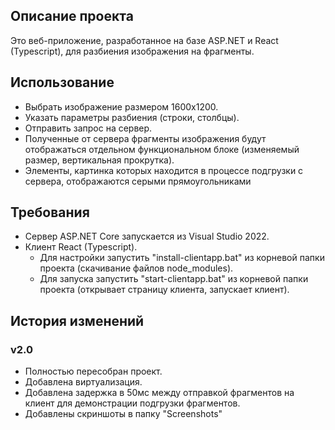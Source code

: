 ## Описание проекта

Это веб-приложение, разработанное на базе ASP.NET и React (Typescript), для разбиения изображения на фрагменты.

## Использование

- Выбрать изображение размером 1600x1200.
- Указать параметры разбиения (строки, столбцы).
- Отправить запрос на сервер.
- Полученные от сервера фрагменты изображения будут отображаться отдельном функциональном блоке (изменяемый размер, вертикальная прокрутка).
- Элементы, картинка которых находится в процессе подгрузки с сервера, отображаются серыми прямоугольниками

## Требования

- Сервер ASP.NET Core запускается из Visual Studio 2022.
- Клиент React (Typescript). 
	- Для настройки запустить "install-clientapp.bat" из корневой папки проекта (скачивание файлов node_modules).
	- Для запуска запустить "start-clientapp.bat" из корневой папки проекта (открывает страницу клиента, запускает клиент).

## История изменений

### v2.0
- Полностью пересобран проект.
- Добавлена виртуализация.
- Добавлена задержка в 50мс между отправкой фрагментов на клиент для демонстрации подгрузки фрагментов.
- Добавлены скриншоты в папку "Screenshots"
